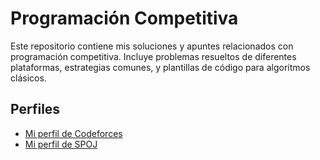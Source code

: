 # Programación Competitiva

Este repositorio contiene mis soluciones y apuntes relacionados con programación competitiva. Incluye problemas resueltos de diferentes plataformas, estrategias comunes, y plantillas de código para algoritmos clásicos.

## Perfiles

- [Mi perfil de Codeforces](https://codeforces.com/profile/facumotta)
- [Mi perfil de SPOJ](https://www.spoj.com/users/facumotta/)
